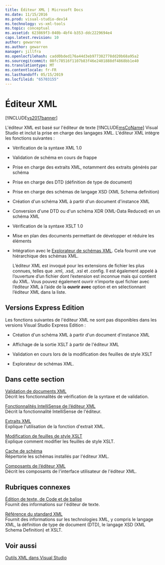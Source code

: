```yaml
---
title: Éditeur XML | Microsoft Docs
ms.date: 11/15/2016
ms.prod: visual-studio-dev14
ms.technology: vs-xml-tools
ms.topic: conceptual
ms.assetid: 623869f3-040b-4bf4-b353-ddc2229694e4
caps.latest.revision: 10
author: gewarren
ms.author: gewarren
manager: jillfra
ms.openlocfilehash: cadd0bded176a44d3eb977382778dd20b68a95a2
ms.sourcegitcommit: 08fc78516f1107b83f46e2401888df4868bb1e40
ms.translationtype: MT
ms.contentlocale: fr-FR
ms.lasthandoff: 05/15/2019
ms.locfileid: "65703155"
---
```

# <a name="xml-editor"></a>Éditeur XML
[!INCLUDE[vs2017banner](../includes/vs2017banner.md)]

L'éditeur XML est basé sur l'éditeur de texte [!INCLUDE[msCoName](../includes/msconame-md.md)] Visual Studio et inclut la prise en charge des langages XML. L'éditeur XML intègre les fonctions suivantes :  
  
- Vérification de la syntaxe XML 1.0  
  
- Validation de schéma en cours de frappe  
  
- Prise en charge des extraits XML, notamment des extraits générés par schéma  
  
- Prise en charge des DTD (définition de type de document)  
  
- Prise en charge des schémas de langage XSD (XML Schema definition)  
  
- Création d'un schéma XML à partir d'un document d'instance XML  
  
- Conversion d'une DTD ou d'un schéma XDR (XML-Data Reduced) en un schéma XML  
  
- Vérification de la syntaxe XSLT 1.0  
  
- Mise en plan des documents permettant de développer et réduire les éléments  
  
- Intégration avec le [Explorateur de schémas XML](../xml-tools/xml-schema-explorer.md). Cela fournit une vue hiérarchique des schémas XML.  
  
  L’éditeur XML est invoqué pour les extensions de fichier les plus connues, telles que .xml, .xsd, .xsl et .config. Il est également appelé à l’ouverture d’un fichier dont l’extension est inconnue mais qui contient du XML. Vous pouvez également ouvrir n’importe quel fichier avec l’éditeur XML à l’aide de la **ouvrir avec** option et en sélectionnant l’éditeur XML dans la liste.  
  
## <a name="express-editions"></a>Versions Express Edition  
 Les fonctions suivantes de l'éditeur XML ne sont pas disponibles dans les versions Visual Studio Express Edition :  
  
- Création d'un schéma XML à partir d'un document d'instance XML  
  
- Affichage de la sortie XSLT à partir de l'éditeur XML  
  
- Validation en cours lors de la modification des feuilles de style XSLT  
  
- Explorateur de schémas XML.  
  
## <a name="in-this-section"></a>Dans cette section  
 [Validation de documents XML](../xml-tools/xml-document-validation.md)  
 Décrit les fonctionnalités de vérification de la syntaxe et de validation.  
  
 [Fonctionnalités IntelliSense de l’éditeur XML](../xml-tools/xml-editor-intellisense-features.md)  
 Décrit la fonctionnalité IntelliSense de l'éditeur.  
  
 [Extraits XML](../xml-tools/xml-snippets.md)  
 Explique l'utilisation de la fonction d'extrait XML.  
  
 [Modification de feuilles de style XSLT](../xml-tools/editing-xslt-style-sheets.md)  
 Explique comment modifier les feuilles de style XSLT.  
  
 [Cache de schéma](../xml-tools/schema-cache.md)  
 Répertorie les schémas installés par l'éditeur XML.  
  
 [Composants de l’éditeur XML](../xml-tools/xml-editor-components.md)  
 Décrit les composants de l'interface utilisateur de l'éditeur XML.  
  
## <a name="related-sections"></a>Rubriques connexes  
 [Édition de texte, de Code et de balise](https://msdn.microsoft.com/0d9c00d7-5df4-48a3-b185-2a265f055439)  
 Fournit des informations sur l'éditeur de texte.  
  
 [Référence du standard XML](https://msdn.microsoft.com/79c78508-c9d0-423a-a00f-672e855de401)  
 Fournit des informations sur les technologies XML, y compris le langage XML, la définition de type de document (DTD), le langage XSD (XML Schema Definition) et XSLT.  
  
## <a name="see-also"></a>Voir aussi  
 [Outils XML dans Visual Studio](../xml-tools/xml-tools-in-visual-studio.md)
